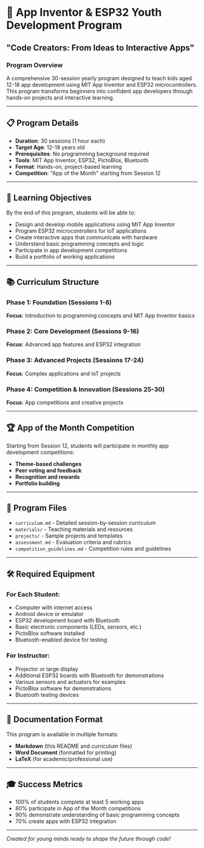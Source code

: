 # 🚀 App Inventor & ESP32 Youth Development Program
## "Code Creators: From Ideas to Interactive Apps"

### Program Overview
A comprehensive 30-session yearly program designed to teach kids aged 12-18 app development using MIT App Inventor and ESP32 microcontrollers. This program transforms beginners into confident app developers through hands-on projects and interactive learning.

---

## 📋 Program Details

- **Duration**: 30 sessions (1 hour each)
- **Target Age**: 12-18 years old
- **Prerequisites**: No programming background required
- **Tools**: MIT App Inventor, ESP32, PictoBlox, Bluetooth
- **Format**: Hands-on, project-based learning
- **Competition**: "App of the Month" starting from Session 12

---

## 🎯 Learning Objectives

By the end of this program, students will be able to:
- Design and develop mobile applications using MIT App Inventor
- Program ESP32 microcontrollers for IoT applications
- Create interactive apps that communicate with hardware
- Understand basic programming concepts and logic
- Participate in app development competitions
- Build a portfolio of working applications

---

## 📚 Curriculum Structure

### Phase 1: Foundation (Sessions 1-8)
**Focus**: Introduction to programming concepts and MIT App Inventor basics

### Phase 2: Core Development (Sessions 9-16)
**Focus**: Advanced app features and ESP32 integration

### Phase 3: Advanced Projects (Sessions 17-24)
**Focus**: Complex applications and IoT projects

### Phase 4: Competition & Innovation (Sessions 25-30)
**Focus**: App competitions and creative projects

---

## 🏆 App of the Month Competition

Starting from Session 12, students will participate in monthly app development competitions:
- **Theme-based challenges**
- **Peer voting and feedback**
- **Recognition and rewards**
- **Portfolio building**

---

## 📁 Program Files

- `curriculum.md` - Detailed session-by-session curriculum
- `materials/` - Teaching materials and resources
- `projects/` - Sample projects and templates
- `assessment.md` - Evaluation criteria and rubrics
- `competition_guidelines.md` - Competition rules and guidelines

---

## 🛠️ Required Equipment

### For Each Student:
- Computer with internet access
- Android device or emulator
- ESP32 development board with Bluetooth
- Basic electronic components (LEDs, sensors, etc.)
- PictoBlox software installed
- Bluetooth-enabled device for testing

### For Instructor:
- Projector or large display
- Additional ESP32 boards with Bluetooth for demonstrations
- Various sensors and actuators for examples
- PictoBlox software for demonstrations
- Bluetooth testing devices

---

## 📖 Documentation Format

This program is available in multiple formats:
- **Markdown** (this README and curriculum files)
- **Word Document** (formatted for printing)
- **LaTeX** (for academic/professional use)

---

## 🎓 Success Metrics

- 100% of students complete at least 5 working apps
- 80% participate in App of the Month competitions
- 90% demonstrate understanding of basic programming concepts
- 70% create apps with ESP32 integration

---

*Created for young minds ready to shape the future through code!* 